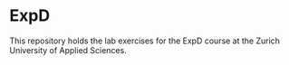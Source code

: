 # ExpD
This repository holds the lab exercises for the ExpD course at the Zurich University of Applied Sciences. 
